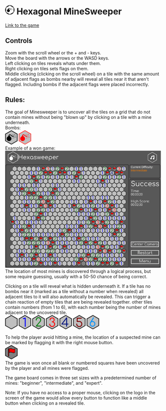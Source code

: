 # <img src="./Assets/images/Logo/3/3.png" alt="Logo" width=30> Hexagonal MineSweeper
 [Link to the game](https://www.kongregate.com/games/Roddy142/hexasweeper)
## Controls
Zoom with the scroll wheel or the + and - keys.  
Move the board with the arrows or the WASD keys.  
Left clicking on tiles reveals whats under them.  
Right clicking on tiles sets flags on them.  
Middle clicking (clicking on the scroll wheel) on a tile with the same amount of adjacent flags as bombs nearby will reveal all tiles near it that aren't flagged. Including bombs if the adjacent flags were placed incorrectly.


## Rules:
The goal of Minesweeper is to uncover all the tiles on a grid that do not contain mines without being "blown up" by clicking on a tile with a mine underneath.  
Bombs:  
<img src="./Assets/images/IsoscelesTiles/PNG/TileBomb.png" alt="Tile with 2 bombs near" width=40>
<img src="./Assets/images/IsoscelesTiles/PNG/TileClickedBomb.png" alt="Tile with 2 bombs near" width=40>  
Example of a won game:  
![Image of a won game](./Recordings/Images/WonGame.png "Example")  
The location of most mines is discovered through a logical process, but some require guessing, usually with a 50-50 chance of being correct.

Clicking on a tile will reveal what is hidden underneath it. If a tile has no bombs near it (marked as a tile without a number when revealed) all adjacent tiles to it will also automatically be revealed. This can trigger a chain reaction of empty tiles that are being revealed together.
other tiles contain numbers (from 1 to 6), with each number being the number of mines adjacent to the uncovered tile.  
<img src="./Assets/images/IsoscelesTiles/PNG/RevealedTile.png" alt="Tile with 0 bombs near" width=40>
<img src="./Assets/images/IsoscelesTiles/PNG/Tile1.png" alt="Tile with 1 bomb near" width=40>
<img src="./Assets/images/IsoscelesTiles/PNG/Tile2.png" alt="Tile with 2 bombs near" width=40>
<img src="./Assets/images/IsoscelesTiles/PNG/Tile3.png" alt="Tile with 3 bombs near" width=40>
<img src="./Assets/images/IsoscelesTiles/PNG/Tile4.png" alt="Tile with 4 bombs near" width=40>
<img src="./Assets/images/IsoscelesTiles/PNG/Tile5.png" alt="Tile with 5 bombs near" width=40>
<img src="./Assets/images/IsoscelesTiles/PNG/Tile6.png" alt="Tile with 6 bombs near" width=40>  

To help the player avoid hitting a mine, the location of a suspected mine can be marked by flagging it with the right mouse button.  
<img src="./Assets/images/IsoscelesTiles/PNG/TileHiddenFlag.png" alt="Flagged Tile" width=40>  
The game is won once all blank or numbered squares have been uncovered by the player and all mines were flagged.

The game board comes in three set sizes with a predetermined number of mines: "beginner", "intermediate", and "expert".

Note: If you have no access to a proper mouse, clicking on the logo in the screen of the game would allow every button to function like a middle button when clicking on a revealed tile.